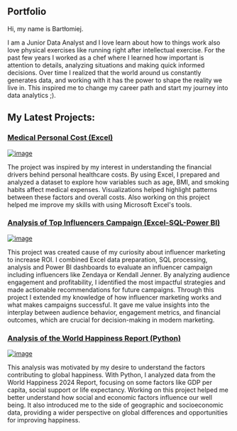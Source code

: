## Portfolio

Hi, my name is Bartłomiej.

I am a Junior Data Analyst and I love learn about how to things work also love physical exercises like running right after intellectual exercise. For the past few years I worked as a chef where I learned how important is attention to details, analyzing situations and making quick informed decisions.
Over time I realized that the world around us constantly generates data, and working with it has the power to shape the reality we live in. This inspired me to change my career path and start my journey into data analytics ;).

## My Latest Projects:

### [Medical Personal Cost (Excel)](https://github.com/BartlomiejIT/Portfolio-Projects/tree/main/Analysis%20of%20Medical%20Personal%20Cost%20(Excel))

[![image](https://github.com/user-attachments/assets/f94c576c-722a-431e-a847-bb83b71c5e8f)](https://github.com/BartlomiejIT/Portfolio-Projects/tree/main/Analysis%20of%20Medical%20Personal%20Cost%20(Excel)) 

The project was inspired by my interest in understanding the financial drivers behind personal healthcare costs. By using Excel, I prepared and analyzed a dataset to explore how variables such as age, BMI, and smoking habits affect medical expenses. Visualizations helped highlight patterns between these factors and overall costs.
Also working on this project helped me improve my skills with using Microsoft Excel's tools.

### [Analysis of Top Influencers Campaign (Excel-SQL-Power BI)](https://github.com/BartlomiejIT/Portfolio-Projects/tree/main/Analysis%20Top%20Influencers%20Campaign%20(Excel%20-%20SQL%20-%20Power%20BI))

[![image](https://github.com/user-attachments/assets/7bda1393-069c-4411-a410-fe771a265392)](https://github.com/BartlomiejIT/Portfolio-Projects/tree/main/Analysis%20Top%20Influencers%20Campaign%20(Excel%20-%20SQL%20-%20Power%20BI))

This project was created cause of my curiosity about influencer marketing to increase ROI. I combined Excel data preparation, SQL processing, analysis and Power BI dashboards to evaluate an influencer campaign including influencers like Zendaya or Kendall Jenner. By analyzing audience engagement and profitability, I identified the most impactful strategies and made actionable recommendations for future campaigns.
Through this project I extended my knowledge of how influencer marketing works and what makes campaigns successful. It gave me value insights into the interplay between audience behavior, engagement metrics, and financial outcomes, which are crucial for decision-making in modern marketing.

### [Analysis of the World Happiness Report (Python)](https://github.com/BartlomiejIT/Portfolio-Projects/tree/main/World%20Happiness%20Report%202024%20(Python))

[![image](https://github.com/user-attachments/assets/7310e5b4-56ea-44df-8223-b7cfa6e0857c)
](https://github.com/BartlomiejIT/Portfolio-Projects/tree/main/World%20Happiness%20Report%202024%20(Python))


This analysis was motivated by my desire to understand the factors contributing to global happiness. With Python, I analyzed data from the World Happiness 2024 Report, focusing on some factors like GDP per capita, social support or life expectancy. 
Working on this project helped me better understand how social and economic factors influence our well being. It also introduced me to the side of geographic and socioeconomic data, providing a wider perspective on global differences and opportunities for improving happiness.
